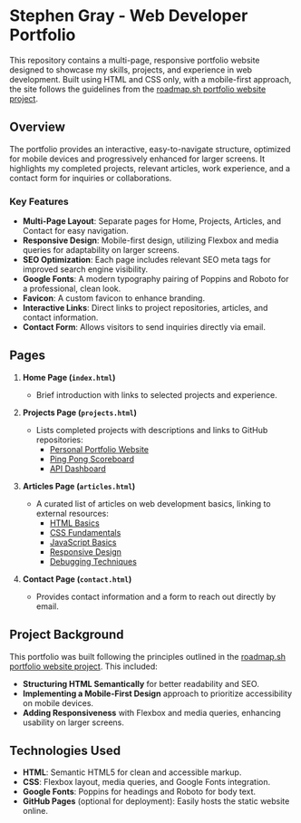 # Stephen Gray - Web Developer Portfolio

This repository contains a multi-page, responsive portfolio website designed to showcase my skills, projects, and experience in web development. Built using HTML and CSS only, with a mobile-first approach, the site follows the guidelines from the [roadmap.sh portfolio website project](https://roadmap.sh/projects/portfolio-website).

## Overview

The portfolio provides an interactive, easy-to-navigate structure, optimized for mobile devices and progressively enhanced for larger screens. It highlights my completed projects, relevant articles, work experience, and a contact form for inquiries or collaborations.

### Key Features

- **Multi-Page Layout**: Separate pages for Home, Projects, Articles, and Contact for easy navigation.
- **Responsive Design**: Mobile-first design, utilizing Flexbox and media queries for adaptability on larger screens.
- **SEO Optimization**: Each page includes relevant SEO meta tags for improved search engine visibility.
- **Google Fonts**: A modern typography pairing of Poppins and Roboto for a professional, clean look.
- **Favicon**: A custom favicon to enhance branding.
- **Interactive Links**: Direct links to project repositories, articles, and contact information.
- **Contact Form**: Allows visitors to send inquiries directly via email.

## Pages

1. **Home Page (`index.html`)**

   - Brief introduction with links to selected projects and experience.

2. **Projects Page (`projects.html`)**

   - Lists completed projects with descriptions and links to GitHub repositories:
     - [Personal Portfolio Website](https://github.com/DevelopGray/developgray.github.io)
     - [Ping Pong Scoreboard](https://github.com/DevelopGray/PingPongScoreboard)
     - [API Dashboard](https://github.com/DevelopGray/api-dashboard)

3. **Articles Page (`articles.html`)**

   - A curated list of articles on web development basics, linking to external resources:
     - [HTML Basics](https://developer.mozilla.org/en-US/docs/Learn/HTML/Introduction_to_HTML)
     - [CSS Fundamentals](https://developer.mozilla.org/en-US/docs/Learn/CSS/First_steps)
     - [JavaScript Basics](https://developer.mozilla.org/en-US/docs/Learn/JavaScript/First_steps)
     - [Responsive Design](https://web.dev/responsive-web-design-basics/)
     - [Debugging Techniques](https://developer.mozilla.org/en-US/docs/Learn/Common_questions/What_are_browser_developer_tools)

4. **Contact Page (`contact.html`)**
   - Provides contact information and a form to reach out directly by email.

## Project Background

This portfolio was built following the principles outlined in the [roadmap.sh portfolio website project](https://roadmap.sh/projects/portfolio-website). This included:

- **Structuring HTML Semantically** for better readability and SEO.
- **Implementing a Mobile-First Design** approach to prioritize accessibility on mobile devices.
- **Adding Responsiveness** with Flexbox and media queries, enhancing usability on larger screens.

## Technologies Used

- **HTML**: Semantic HTML5 for clean and accessible markup.
- **CSS**: Flexbox layout, media queries, and Google Fonts integration.
- **Google Fonts**: Poppins for headings and Roboto for body text.
- **GitHub Pages** (optional for deployment): Easily hosts the static website online.
